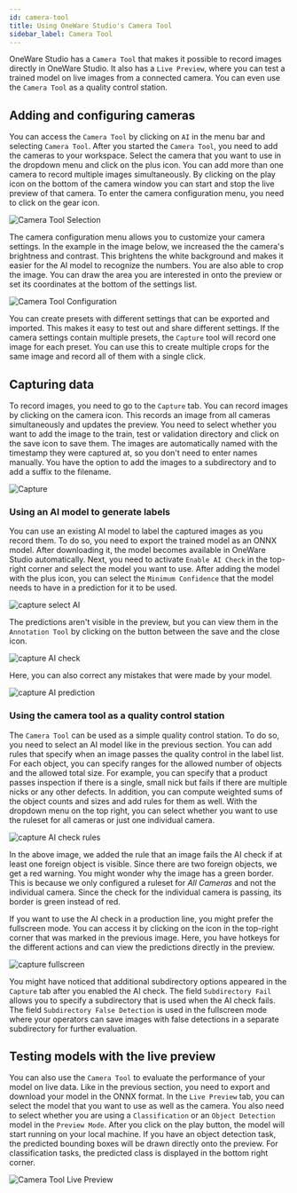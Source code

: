 ```yaml
---
id: camera-tool
title: Using OneWare Studio's Camera Tool
sidebar_label: Camera Tool
---
```

OneWare Studio has a ``Camera Tool`` that makes it possible to record images directly in OneWare Studio. It also has a ``Live Preview``, where you can test a trained model on live images from a connected camera. You can even use the ``Camera Tool`` as a quality control station.

## Adding and configuring cameras
You can access the ``Camera Tool`` by clicking on ``AI`` in the menu bar and selecting ``Camera Tool``. After you started the ``Camera Tool``, you need to add the cameras to your workspace. Select the camera that you want to use in the dropdown menu and click on the plus icon. You can add more than one camera to record multiple images simultaneously. By clicking on the play icon on the bottom of the camera window you can start and stop the live preview of that camera. To enter the camera configuration menu, you need to click on the gear icon.

![Camera Tool Selection](/img/ai/one_ai_plugin/getting_started/camera_tool/selection.png)

The camera configuration menu allows you to customize your camera settings. In the example in the image below, we increased the the camera's brightness and contrast. This brightens the white background and makes it easier for the AI model to recognize the numbers. You are also able to crop the image. You can draw the area you are interested in onto the preview or set its coordinates at the bottom of the settings list.

![Camera Tool Configuration](/img/ai/one_ai_plugin/getting_started/camera_tool/configuration.png)

You can create presets with different settings that can be exported and imported. This makes it easy to test out and share different settings. If the camera settings contain multiple presets, the ``Capture`` tool will record one image for each preset. You can use this to create multiple crops for the same image and record all of them with a single click.


## Capturing data
To record images, you need to go to the ``Capture`` tab. You can record images by clicking on the camera icon. This records an image from all cameras simultaneously and updates the preview. You need to select whether you want to add the image to the train, test or validation directory and click on the save icon to save them. The images are automatically named with the timestamp they were captured at, so you don't need to enter names manually. You have the option to add the images to a subdirectory and to add a suffix to the filename.

![Capture](/img/ai/one_ai_plugin/getting_started/camera_tool/capture.png)

### Using an AI model to generate labels
You can use an existing AI model to label the captured images as you record them. To do so, you need to export the trained model as an ONNX model. After downloading it, the model becomes available in OneWare Studio automatically. Next, you need to activate ``Enable AI Check`` in the top-right corner and select the model you want to use. After adding the model with the plus icon, you can select the ``Minimum Confidence`` that the model needs to have in a prediction for it to be used.

![capture select AI](/img/ai/one_ai_plugin/getting_started/camera_tool/capture_select_ai.png)

The predictions aren't visible in the preview, but you can view them in the ``Annotation Tool`` by clicking on the button between the save and the close icon.

![capture AI check](/img/ai/one_ai_plugin/getting_started/camera_tool/capture_ai_check.png)

Here, you can also correct any mistakes that were made by your model.

![capture AI prediction](/img/ai/one_ai_plugin/getting_started/camera_tool/capture_ai_prediction.png)

### Using the camera tool as a quality control station
The ``Camera Tool`` can be used as a simple quality control station. To do so, you need to select an AI model like in the previous section. You can add rules that specify when an image passes the quality control in the label list. For each object, you can specify ranges for the allowed number of objects and the allowed total size. For example, you can specify that a product passes inspection if there is a single, small nick but fails if there are multiple nicks or any other defects. In addition, you can compute weighted sums of the object counts and sizes and add rules for them as well. With the dropdown menu on the top right, you can select whether you want to use the ruleset for all cameras or just one individual camera.

![capture AI check rules](/img/ai/one_ai_plugin/getting_started/camera_tool/capture_ai_check_rules.png)

In the above image, we added the rule that an image fails the AI check if at least one foreign object is visible. Since there are two foreign objects, we get a red warning. You might wonder why the image has a green border. This is because we only configured a ruleset for *All Cameras* and not the individual camera. Since the check for the individual camera is passing, its border is green instead of red.

If you want to use the AI check in a production line, you might prefer the fullscreen mode. You can access it by clicking on the icon in the top-right corner that was marked in the previous image. Here, you have hotkeys for the different actions and can view the predictions directly in the preview.

![capture fullscreen](/img/ai/one_ai_plugin/getting_started/camera_tool/capture_fullscreen.png)

You might have noticed that additional subdirectory options appeared in the ``Capture`` tab after you enabled the AI check. The field ``Subdirectory Fail`` allows you to specify a subdirectory that is used when the AI check fails. The field ``Subdirectory False Detection`` is used in the fullscreen mode where your operators can save images with false detections in a separate subdirectory for further evaluation.


## Testing models with the live preview
You can also use the ``Camera Tool`` to evaluate the performance of your model on live data. Like in the previous section, you need to export and download your model in the ONNX format. In the ``Live Preview`` tab, you can select the model that you want to use as well as the camera. You also need to select whether you are using a ``Classification`` or an ``Object Detection`` model in the ``Preview Mode``. After you click on the play button, the model will start running on your local machine. If you have an object detection task, the predicted bounding boxes will be drawn directly onto the preview. For classification tasks, the predicted class is displayed in the bottom right corner.

![Camera Tool Live Preview](/img/ai/one_ai_plugin/getting_started/camera_tool/live_preview.png)